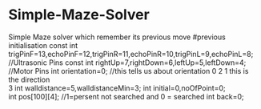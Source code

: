 # Simple-Maze-Solver
Simple Maze solver which remember its previous move
#previous initialisation
const int trigPinF=13,echoPinF=12,trigPinR=11,echoPinR=10,trigPinL=9,echoPinL=8; //Ultrasonic Pins
const int rightUp=7,rightDown=6,leftUp=5,leftDown=4;                             //Motor Pins 
int orientation=0;  //this tells us about orientation                                               0
                                                                                                 2     1  this is the direction                 
                                                                                                    3
int walldistance=5,walldistanceMin=3;
int initial=0,noOfPoint=0;         
int pos[100][4];                              //1=persent not searched and 0 = searched
int back=0;

